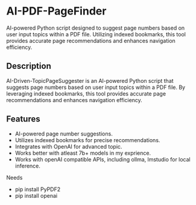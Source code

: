 # AI-PDF-PageFinder
AI-powered Python script designed to suggest page numbers based on user input topics within a PDF file. Utilizing indexed bookmarks, this tool provides accurate page recommendations and enhances navigation efficiency.
## Description
AI-Driven-TopicPageSuggester is an AI-powered Python script that suggests page numbers based on user input topics within a PDF file. By leveraging indexed bookmarks, this tool provides accurate page recommendations and enhances navigation efficiency.

## Features
- AI-powered page number suggestions.
- Utilizes indexed bookmarks for precise recommendations.
- Integrates with OpenAI for advanced topic.
- Works better with atleast 7b+ models in my exprience.
- Works with openAI compatible APIs, including ollma, lmstudio for local inference.

Needs
- pip install PyPDF2
- pip install openai
